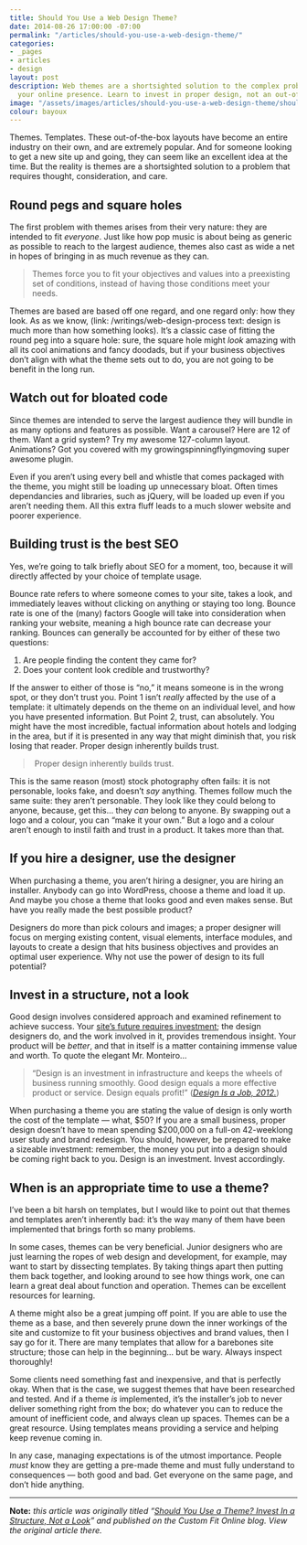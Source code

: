 ```yaml
---
title: Should You Use a Web Design Theme?
date: 2014-08-26 17:00:00 -07:00
permalink: "/articles/should-you-use-a-web-design-theme/"
categories:
- _pages
- articles
- design
layout: post
description: Web themes are a shortsighted solution to the complex problem that is
  your online presence. Learn to invest in proper design, not an out-of-the box fix.
image: "/assets/images/articles/should-you-use-a-web-design-theme/should-you-use-a-web-design-theme.png"
colour: bayoux
---
```


Themes. Templates. These out-of-the-box layouts have become an entire industry on their own, and are extremely popular. And for someone looking to get a new site up and going, they can seem like an excellent idea at the time. But the reality is themes are a shortsighted solution to a problem that requires thought, consideration, and care.

## Round pegs and square holes

The first problem with themes arises from their very nature: they are intended to fit *everyone*. Just like how pop music is about being as generic as possible to reach to the largest audience, themes also cast as wide a net in hopes of bringing in as much revenue as they can.

>Themes force you to fit your objectives and values into a preexisting set of conditions, instead of having those conditions meet your needs.

Themes are based are based off one regard, and one regard only: how they look. As as we know, (link: /writings/web-design-process text: design is much more than how something looks). It’s a classic case of fitting the round peg into a square hole: sure, the square hole might *look* amazing with all its cool animations and fancy doodads, but if your business objectives don’t align with what the theme sets out to do, you are not going to be benefit in the long run.

## Watch out for bloated code

Since themes are intended to serve the largest audience they will bundle in as many options and features as possible. Want a carousel? Here are 12 of them. Want a grid system? Try my awesome 127-column layout. Animations? Got you covered with my growingspinningflyingmoving super awesome plugin.

Even if you aren’t using every bell and whistle that comes packaged with the theme, you might still be loading up unnecessary bloat. Often times dependancies and libraries, such as jQuery, will be loaded up even if you aren’t needing them. All this extra fluff leads to a much slower website and poorer experience.

## Building trust is the best SEO

Yes, we’re going to talk briefly about SEO for a moment, too, because it will directly affected by your choice of template usage.

Bounce rate refers to where someone comes to your site, takes a look, and immediately leaves without clicking on anything or staying too long. Bounce rate is one of the (many) factors Google will take into consideration when ranking your website, meaning a high bounce rate can decrease your ranking. Bounces can generally be accounted for by either of these two questions:

1. Are people finding the content they came for?
2. Does your content look credible and trustworthy?

If the answer to either of those is “no,” it means someone is in the wrong spot, or they don’t trust you. Point 1 isn’t *really* affected by the use of a template: it ultimately depends on the theme on an individual level, and how you have presented information. But Point 2, trust, can absolutely. You might have the most incredible, factual information about hotels and lodging in the area, but if it is presented in any way that might diminish that, you risk losing that reader. Proper design inherently builds trust.

> Proper design inherently builds trust.

This is the same reason (most) stock photography often fails: it is not personable, looks fake, and doesn’t *say* anything. Themes follow much the same suite: they aren’t personable. They look like they could belong to anyone, because, get this… they *can* belong to anyone. By swapping out a logo and a colour, you can “make it your own.” But a logo and a colour aren’t enough to instil faith and trust in a product. It takes more than that.

## If you hire a designer, use the designer

When purchasing a theme, you aren’t hiring a designer, you are hiring an installer. Anybody can go into WordPress, choose a theme and load it up. And maybe you chose a theme that looks good and even makes sense. But have you really made the best possible product?

Designers do more than pick colours and images; a proper designer will focus on merging existing content, visual elements, interface modules, and layouts to create a design that hits business objectives and provides an optimal user experience. Why not use the power of design to its full potential?

## Invest in a structure, not a look

Good design involves considered approach and examined refinement to achieve success. Your [site’s future requires investment](/articles/invest-in-ux-design/); the design designers do, and the work involved in it, provides tremendous insight. Your product will be *better*, and that in itself is a matter containing immense value and worth. To quote the elegant Mr. Monteiro…

>“Design is an investment in infrastructure and keeps the wheels of business running smoothly. Good design equals a more effective product or service. Design equals profit!”
(*[Design Is a Job, 2012.](http://www.abookapart.com/products/design-is-a-job)*)

When purchasing a theme you are stating the value of design is only worth the cost of the template — what, $50? If you are a small business, proper design doesn’t have to mean spending $200,000 on a full-on 42-weeklong user study and brand redesign. You should, however, be prepared to make a sizeable investment: remember, the money you put into a design should be coming right back to you. Design is an investment. Invest accordingly.

## When is an appropriate time to use a theme?

I’ve been a bit harsh on templates, but I would like to point out that themes and templates aren’t inherently bad: it’s the way many of them have been implemented that brings forth so many problems.

In some cases, themes can be very beneficial. Junior designers who are just learning the ropes of web design and development, for example, may want to start by dissecting templates. By taking things apart then putting them back together, and looking around to see how things work, one can learn a great deal about function and operation. Themes can be excellent resources for learning.

A theme might also be a great jumping off point. If you are able to use the theme as a base, and then severely prune down the inner workings of the site and customize to fit your business objectives and brand values, then I say go for it. There are many templates that allow for a barebones site structure; those can help in the beginning… but be wary. Always inspect thoroughly!

Some clients need something fast and inexpensive, and that is perfectly okay. When that is the case, we suggest themes that have been researched and tested. And if a theme *is* implemented, it’s the installer’s job to never deliver something right from the box; do whatever you can to reduce the amount of inefficient code, and always clean up spaces. Themes can be a great resource. Using templates means providing a service and helping keep revenue coming in.

In any case, managing expectations is of the utmost importance. People *must* know they are getting a pre-made theme and must fully understand to consequences — both good and bad. Get everyone on the same page, and don’t hide anything.

***

**Note:** *this article was originally titled “[Should You Use a Theme? Invest In a Structure, Not a Look](http://customfitonline.com/news/2014/8/27/invest-in-a-structure-not-a-look/)” and published on the Custom Fit Online blog. View the original article there.*
